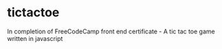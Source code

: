 # tictactoe
 In completion of FreeCodeCamp front end certificate - A tic tac toe game written in javascript 
